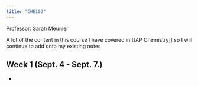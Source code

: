 ```yaml
---
title: "CHE102"
---
```


Professor: Sarah Meunier

A lot of the content in this course I have covered in [[AP Chemistry]] so I will continue to add onto my existing notes
## Week 1 (Sept. 4 - Sept. 7.)

- 